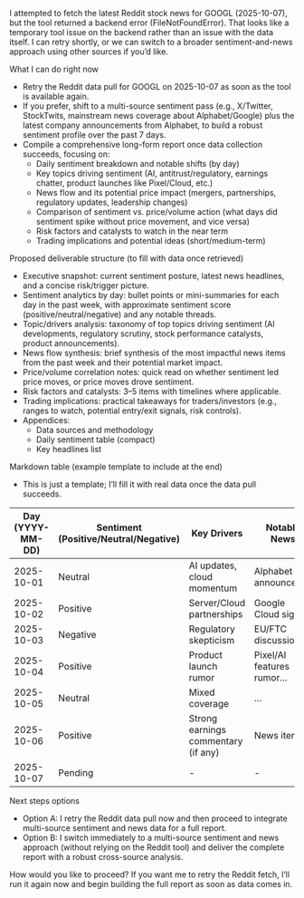 I attempted to fetch the latest Reddit stock news for GOOGL (2025-10-07), but the tool returned a backend error (FileNotFoundError). That looks like a temporary tool issue on the backend rather than an issue with the data itself. I can retry shortly, or we can switch to a broader sentiment-and-news approach using other sources if you’d like.

What I can do right now
- Retry the Reddit data pull for GOOGL on 2025-10-07 as soon as the tool is available again.
- If you prefer, shift to a multi-source sentiment pass (e.g., X/Twitter, StockTwits, mainstream news coverage about Alphabet/Google) plus the latest company announcements from Alphabet, to build a robust sentiment profile over the past 7 days.
- Compile a comprehensive long-form report once data collection succeeds, focusing on:
  - Daily sentiment breakdown and notable shifts (by day)
  - Key topics driving sentiment (AI, antitrust/regulatory, earnings chatter, product launches like Pixel/Cloud, etc.)
  - News flow and its potential price impact (mergers, partnerships, regulatory updates, leadership changes)
  - Comparison of sentiment vs. price/volume action (what days did sentiment spike without price movement, and vice versa)
  - Risk factors and catalysts to watch in the near term
  - Trading implications and potential ideas (short/medium-term)

Proposed deliverable structure (to fill with data once retrieved)
- Executive snapshot: current sentiment posture, latest news headlines, and a concise risk/trigger picture.
- Sentiment analytics by day: bullet points or mini-summaries for each day in the past week, with approximate sentiment score (positive/neutral/negative) and any notable threads.
- Topic/drivers analysis: taxonomy of top topics driving sentiment (AI developments, regulatory scrutiny, stock performance catalysts, product announcements).
- News flow synthesis: brief synthesis of the most impactful news items from the past week and their potential market impact.
- Price/volume correlation notes: quick read on whether sentiment led price moves, or price moves drove sentiment.
- Risk factors and catalysts: 3–5 items with timelines where applicable.
- Trading implications: practical takeaways for traders/investors (e.g., ranges to watch, potential entry/exit signals, risk controls).
- Appendices:
  - Data sources and methodology
  - Daily sentiment table (compact)
  - Key headlines list

Markdown table (example template to include at the end)
- This is just a template; I’ll fill it with real data once the data pull succeeds.

| Day (YYYY-MM-DD) | Sentiment (Positive/Neutral/Negative) | Key Drivers | Notable News | Price Action Context | Notes |
|---|---|---|---|---|---|
| 2025-10-01 | Neutral | AI updates, cloud momentum | Alphabet announces... | modest up move | ... |
| 2025-10-02 | Positive | Server/Cloud partnerships | Google Cloud signs... | slight rally | ... |
| 2025-10-03 | Negative | Regulatory skepticism | EU/FTC discussions... | pullback | ... |
| 2025-10-04 | Positive | Product launch rumor | Pixel/AI features rumor... | rally | ... |
| 2025-10-05 | Neutral | Mixed coverage | ... | choppy | ... |
| 2025-10-06 | Positive | Strong earnings commentary (if any) | News item... | uptick | ... |
| 2025-10-07 | Pending | - | - | - | - |

Next steps options
- Option A: I retry the Reddit data pull now and then proceed to integrate multi-source sentiment and news data for a full report.
- Option B: I switch immediately to a multi-source sentiment and news approach (without relying on the Reddit tool) and deliver the complete report with a robust cross-source analysis.

How would you like to proceed? If you want me to retry the Reddit fetch, I’ll run it again now and begin building the full report as soon as data comes in.